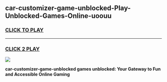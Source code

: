 
## car-customizer-game-unblocked-Play-Unblocked-Games-Online-uoouu
<h3>
<a href="https://premium76.site?title=car-customizer-game-unblocked&ref=25A">CLICK TO PLAY</a></h3>
<hr>

<h3>
<a href="https://premium76.site?title=car-customizer-game-unblocked&ref=25A">CLICK 2 PLAY</a>
  
</h3>

<a href="https://premium76.site?title=car-customizer-game-unblocked&ref=25A"><img src="https://clearcache.store/games.png"></a>


**car-customizer-game-unblocked games unblocked: Your Gateway to Fun and Accessible Online Gaming**
